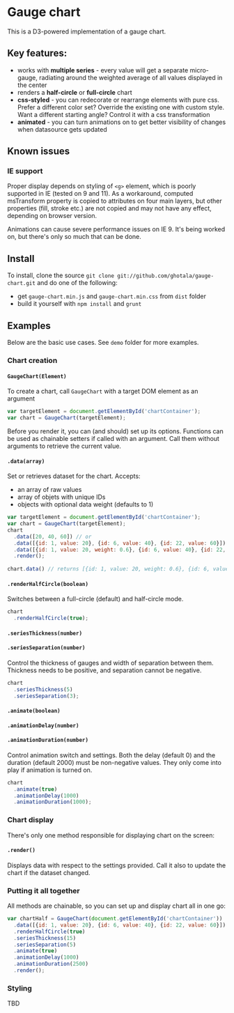 # Gauge chart

This is a D3-powered implementation of a gauge chart.

## Key features:

* works with **multiple series** - every value will get a separate micro-gauge, radiating around the weighted average of all values displayed in the center
* renders a **half-circle** or **full-circle** chart
* **css-styled** - you can redecorate or rearrange elements with pure css. Prefer a different color set? Override the existing one with custom style. Want a different starting angle? Control it with a css transformation
* **animated** - you can turn animations on to get better visibility of changes when datasource gets updated

## Known issues

### IE support

Proper display depends on styling of `<g>` element, which is poorly supported in IE (tested on 9 and 11). As a workaround, computed msTransform property is copied to attributes on four main layers, but other properties (fill, stroke etc.) are not copied and may not have any effect, depending on browser version.

Animations can cause severe performance issues on IE 9. It's being worked on, but there's only so much that can be done.

## Install

To install, clone the source `git clone git://github.com/ghotala/gauge-chart.git` and do one of the following:

* get `gauge-chart.min.js` and `gauge-chart.min.css` from `dist` folder
* build it yourself with `npm install` and `grunt`

## Examples

Below are the basic use cases. See `demo` folder for more examples.

### Chart creation

#### `GaugeChart(Element)`
To create a chart, call `GaugeChart` with a target DOM element as an argument
```javascript
var targetElement = document.getElementById('chartContainer');
var chart = GaugeChart(targetElement);
```

Before you render it, you can (and should) set up its options. Functions can be used as chainable setters if called with an argument. Call them without arguments to retrieve the current value.

#### `.data(array)`
Set or retrieves dataset for the chart. Accepts:
* an array of raw values
* array of objets with unique IDs
* objects with optional data weight (defaults to 1)

```javascript
var targetElement = document.getElementById('chartContainer');
var chart = GaugeChart(targetElement);
chart
  .data([20, 40, 60]) // or
  .data([{id: 1, value: 20}, {id: 6, value: 40}, {id: 22, value: 60}]) // or
  .data([{id: 1, value: 20, weight: 0.6}, {id: 6, value: 40}, {id: 22, value: 1.2}])
  .render();
  
chart.data() // returns [{id: 1, value: 20, weight: 0.6}, {id: 6, value: 40}, {id: 22, value: 1.2}]
```

#### `.renderHalfCircle(boolean)`
Switches between a full-circle (default) and half-circle mode.
```javascript
chart
  .renderHalfCircle(true);
```

#### `.seriesThickness(number)`
#### `.seriesSeparation(number)`
Control the thickness of gauges and width of separation between them. Thickness needs to be positive, and separation cannot be negative.

```javascript
chart
  .seriesThickness(5)
  .seriesSeparation(3);
```

#### `.animate(boolean)`
#### `.animationDelay(number)`
#### `.animationDuration(number)`
Control animation switch and settings. Both the delay (default 0) and the duration (default 2000) must be non-negative values. They only come into play if animation is turned on.

```javascript
chart
  .animate(true)
  .animationDelay(1000)
  .animationDuration(1000);
```

### Chart display
There's only one method responsible for displaying chart on the screen:

#### `.render()`
Displays data with respect to the settings provided. Call it also to update the chart if the dataset changed.

### Putting it all together
All methods are chainable, so you can set up and display chart all in one go:

```javascript
var chartHalf = GaugeChart(document.getElementById('chartContainer'))
  .data([{id: 1, value: 20}, {id: 6, value: 40}, {id: 22, value: 60}])
  .renderHalfCircle(true)
  .seriesThickness(15)
  .seriesSeparation(5)  
  .animate(true)
  .animationDelay(1000)
  .animationDuration(2500)
  .render();
```

### Styling
TBD

